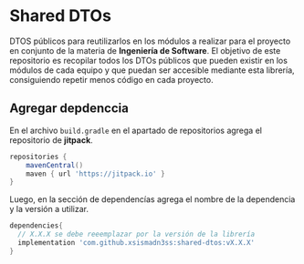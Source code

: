 # Shared DTOs
DTOS públicos para reutilizarlos en los módulos a realizar para el proyecto en conjunto de la materia de **Ingeniería de Software**.
El objetivo de este repositorio es recopilar todos los DTOs públicos que pueden existir en los módulos de cada equipo y que puedan
ser accesible mediante esta librería, consiguiendo repetir menos código en cada proyecto.

## Agregar depdenccia
En el archivo ``build.gradle`` en el apartado de repositorios agrega el repositorio de **jitpack**.
```groovy
repositories {
    mavenCentral()
    maven { url 'https://jitpack.io' }
}
```

Luego, en la sección de dependencías agrega el nombre de la dependencia y la versión a utilizar.

```groovy
dependencies{
  // X.X.X se debe reeemplazar por la versión de la librería
  implementation 'com.github.xsismadn3ss:shared-dtos:vX.X.X'
}
```
